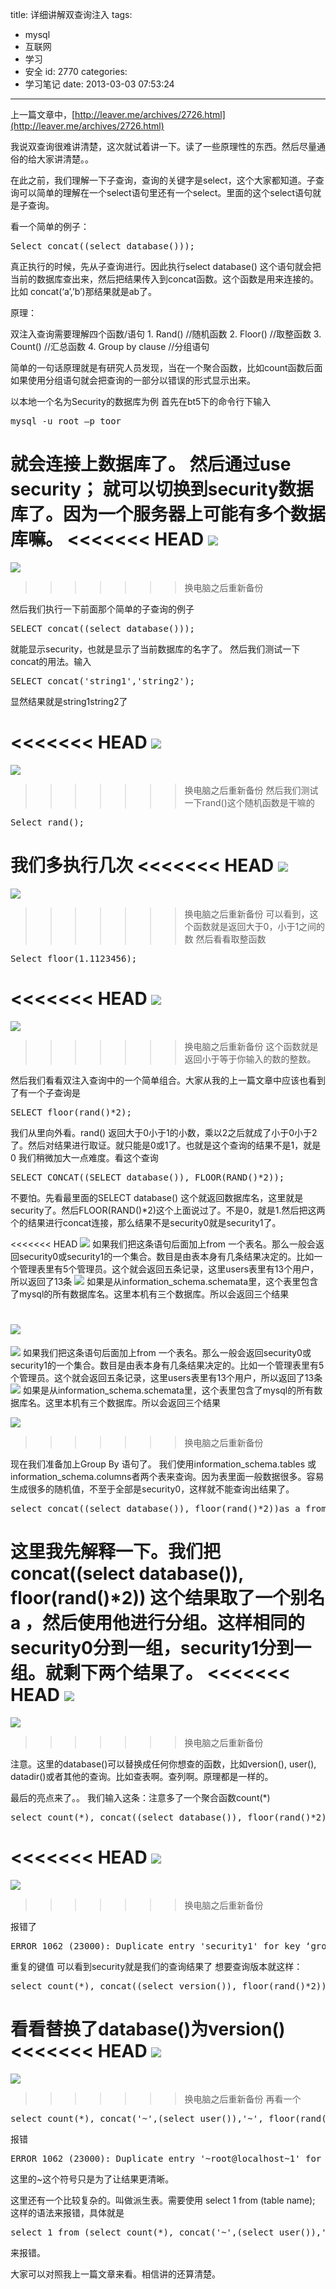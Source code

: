 title: 详细讲解双查询注入
tags:
  - mysql
  - 互联网
  - 学习
  - 安全
id: 2770
categories:
  - 学习笔记
date: 2013-03-03 07:53:24
---

上一篇文章中，[http://leaver.me/archives/2726.html](http://leaver.me/archives/2726.html)

我说双查询很难讲清楚，这次就试着讲一下。读了一些原理性的东西。然后尽量通俗的给大家讲清楚。。

在此之前，我们理解一下子查询，查询的关键字是select，这个大家都知道。子查询可以简单的理解在一个select语句里还有一个select。里面的这个select语句就是子查询。

看一个简单的例子：

<pre class="lang:default decode:true " >Select concat((select database()));</pre> 

真正执行的时候，先从子查询进行。因此执行select database() 这个语句就会把当前的数据库查出来，然后把结果传入到concat函数。这个函数是用来连接的。比如 concat(‘a’,’b’)那结果就是ab了。

原理：

双注入查询需要理解四个函数/语句
1\. Rand()  //随机函数
2\. Floor()  //取整函数
3\. Count()  //汇总函数
4\. Group by clause //分组语句

简单的一句话原理就是有研究人员发现，当在一个聚合函数，比如count函数后面如果使用分组语句就会把查询的一部分以错误的形式显示出来。

以本地一个名为Security的数据库为例
首先在bt5下的命令行下输入

<pre class="lang:default decode:true " >mysql -u root –p toor</pre> 

就会连接上数据库了。
然后通过use security； 就可以切换到security数据库了。因为一个服务器上可能有多个数据库嘛。
<<<<<<< HEAD
[![]({{BASE_PATH}}/images/522ac49ec64d3b7735b3dc208564de22477e4aba.png)](http://leaverimage.b0.upaiyun.com/33517_o.png)
=======
[![](/images/522ac49ec64d3b7735b3dc208564de22477e4aba.png)](http://leaverimage.b0.upaiyun.com/33517_o.png)
>>>>>>> 换电脑之后重新备份

然后我们执行一下前面那个简单的子查询的例子

<pre class="lang:default decode:true " >SELECT concat((select database()));</pre> 

就能显示security，也就是显示了当前数据库的名字了。
然后我们测试一下concat的用法。输入

<pre class="lang:default decode:true " >SELECT concat('string1','string2');</pre> 

显然结果就是string1string2了

<<<<<<< HEAD
[![]({{BASE_PATH}}/images/a8be70e4ddb999500369b44191c7c188b4ecf651.png)](http://leaverimage.b0.upaiyun.com/33518_o.png)
=======
[![](/images/a8be70e4ddb999500369b44191c7c188b4ecf651.png)](http://leaverimage.b0.upaiyun.com/33518_o.png)
>>>>>>> 换电脑之后重新备份
然后我们测试一下rand()这个随机函数是干嘛的

<pre class="lang:default decode:true " >Select rand();</pre> 

我们多执行几次
<<<<<<< HEAD
 [![]({{BASE_PATH}}/images/ab02015d63c2fc6d0af98492ae791d58a7665000.png)](http://leaverimage.b0.upaiyun.com/33519_o.png)
=======
 [![](/images/ab02015d63c2fc6d0af98492ae791d58a7665000.png)](http://leaverimage.b0.upaiyun.com/33519_o.png)
>>>>>>> 换电脑之后重新备份
可以看到，这个函数就是返回大于0，小于1之间的数
然后看看取整函数

<pre class="lang:default decode:true " >Select floor(1.1123456);</pre> 
<<<<<<< HEAD
[![]({{BASE_PATH}}/images/4477acaba79cf1464c028cab96e32534d81af2e5.png)](http://leaverimage.b0.upaiyun.com/33520_o.png)
=======
[![](/images/4477acaba79cf1464c028cab96e32534d81af2e5.png)](http://leaverimage.b0.upaiyun.com/33520_o.png)
>>>>>>> 换电脑之后重新备份
这个函数就是返回小于等于你输入的数的整数。

然后我们看看双注入查询中的一个简单组合。大家从我的上一篇文章中应该也看到了有一个子查询是

<pre class="lang:default decode:true " >SELECT floor(rand()*2);</pre> 

我们从里向外看。rand() 返回大于0小于1的小数，乘以2之后就成了小于0小于2了。然后对结果进行取证。就只能是0或1了。也就是这个查询的结果不是1，就是0
我们稍微加大一点难度。看这个查询

<pre class="lang:default decode:true " >SELECT CONCAT((SELECT database()), FLOOR(RAND()*2));</pre> 

不要怕。先看最里面的SELECT database() 这个就返回数据库名，这里就是security了。然后FLOOR(RAND()*2)这个上面说过了。不是0，就是1.然后把这两个的结果进行concat连接，那么结果不是security0就是security1了。

<<<<<<< HEAD
[![]({{BASE_PATH}}/images/f29b4115541e053c2e100bc7a35cdd51aaa9c2e5.png)](http://leaverimage.b0.upaiyun.com/33521_o.png)
如果我们把这条语句后面加上from 一个表名。那么一般会返回security0或security1的一个集合。数目是由表本身有几条结果决定的。比如一个管理表里有5个管理员。这个就会返回五条记录，这里users表里有13个用户，所以返回了13条
[![]({{BASE_PATH}}/images/d272e51a8be57b8739ab1c63516af31cd795f6ab.png)](http://leaverimage.b0.upaiyun.com/33522_o.png)
如果是从information_schema.schemata里，这个表里包含了mysql的所有数据库名。这里本机有三个数据库。所以会返回三个结果

[![]({{BASE_PATH}}/images/8c67270890234e1d851d71c02e44e7511cedcdbd.png)](http://leaverimage.b0.upaiyun.com/33523_o.png)
=======
[![](/images/f29b4115541e053c2e100bc7a35cdd51aaa9c2e5.png)](http://leaverimage.b0.upaiyun.com/33521_o.png)
如果我们把这条语句后面加上from 一个表名。那么一般会返回security0或security1的一个集合。数目是由表本身有几条结果决定的。比如一个管理表里有5个管理员。这个就会返回五条记录，这里users表里有13个用户，所以返回了13条
[![](/images/d272e51a8be57b8739ab1c63516af31cd795f6ab.png)](http://leaverimage.b0.upaiyun.com/33522_o.png)
如果是从information_schema.schemata里，这个表里包含了mysql的所有数据库名。这里本机有三个数据库。所以会返回三个结果

[![](/images/8c67270890234e1d851d71c02e44e7511cedcdbd.png)](http://leaverimage.b0.upaiyun.com/33523_o.png)
>>>>>>> 换电脑之后重新备份

现在我们准备加上Group By 语句了。
我们使用information_schema.tables 或 information_schema.columns者两个表来查询。因为表里面一般数据很多。容易生成很多的随机值，不至于全部是security0，这样就不能查询出结果了。

<pre class="lang:default decode:true " >select concat((select database()), floor(rand()*2))as a from information_schema.tables group by a;</pre> 

这里我先解释一下。我们把concat((select database()), floor(rand()*2)) 这个结果取了一个别名 a ，然后使用他进行分组。这样相同的security0分到一组，security1分到一组。就剩下两个结果了。
<<<<<<< HEAD
 [![]({{BASE_PATH}}/images/c9ad11cc6de49646801b61d3143e1fa9c5d0b0af.png)](http://leaverimage.b0.upaiyun.com/33524_o.png)
=======
 [![](/images/c9ad11cc6de49646801b61d3143e1fa9c5d0b0af.png)](http://leaverimage.b0.upaiyun.com/33524_o.png)
>>>>>>> 换电脑之后重新备份

注意。这里的database()可以替换成任何你想查的函数，比如version(), user(), datadir()或者其他的查询。比如查表啊。查列啊。原理都是一样的。

最后的亮点来了。。
我们输入这条：注意多了一个聚合函数count(*)

<pre class="lang:default decode:true " >select count(*), concat((select database()), floor(rand()*2))as a from information_schema.tables group by a;</pre> 
<<<<<<< HEAD
[![]({{BASE_PATH}}/images/03af307809c7bcdfd4f77d3551d39e1d7fa7e515.png)](http://leaverimage.b0.upaiyun.com/33525_o.png)
=======
[![](/images/03af307809c7bcdfd4f77d3551d39e1d7fa7e515.png)](http://leaverimage.b0.upaiyun.com/33525_o.png)
>>>>>>> 换电脑之后重新备份

报错了

<pre class="lang:default decode:true " >ERROR 1062 (23000): Duplicate entry 'security1' for key ‘group_key’</pre> 

重复的键值 可以看到security就是我们的查询结果了
想要查询版本就这样：

<pre class="lang:default decode:true " >select count(*), concat((select version()), floor(rand()*2))as a from information_schema.tables group by a;</pre> 

看看替换了database()为version()
<<<<<<< HEAD
 [![]({{BASE_PATH}}/images/b4e9f38f4533442b15107ce4b92d7d9d370bc934.png)](http://leaverimage.b0.upaiyun.com/33527_o.png)
=======
 [![](/images/b4e9f38f4533442b15107ce4b92d7d9d370bc934.png)](http://leaverimage.b0.upaiyun.com/33527_o.png)
>>>>>>> 换电脑之后重新备份
再看一个

<pre class="lang:default decode:true " >select count(*), concat('~',(select user()),'~', floor(rand()*2))as a from information_schema.tables group by a;</pre> 

报错

<pre class="lang:default decode:true " >ERROR 1062 (23000): Duplicate entry '~root@localhost~1' for key 'group_key'</pre> 

这里的~这个符号只是为了让结果更清晰。

这里还有一个比较复杂的。叫做派生表。需要使用
select 1 from (table name); 这样的语法来报错，具体就是

<pre class="lang:default decode:true " >select 1 from (select count(*), concat('~',(select user()),'~', floor(rand()*2))as a from information_schema.tables group by a)x;</pre> 

来报错。

大家可以对照我上一篇文章来看。相信讲的还算清楚。
